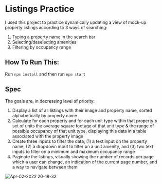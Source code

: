 # Listings Practice

I used this project to practice dynamically updating a view of mock-up property listings according to 3 ways of searching:

1. Typing a property name in the search bar
2. Selecting/deselecting amenities
3. Filtering by occupancy range

## How To Run This:

Run `npm install` and then run `npm start`

## Spec

The goals are, in decreasing level of priority:

1. Display a list of all listings with their image and property name, sorted alphabetically by property name
2. Calculate for each property and for each unit type within that property's set of units the average square footage of that unit type & the range of possible occupancy of that unit type, displaying this data in a table associated with the property image
3. Create three inputs to filter the data, (1) a text input on the property name, (2) a dropdown input to filter on a unit amenity, and (3) two text inputs to filter on a minimum and maximum occupancy range
4. Paginate the listings, visually showing the number of records per page which a user can change, an indication of the current page number, and a way to navigate between them

![Apr-02-2022 20-18-32](https://user-images.githubusercontent.com/38749469/161409829-a406de7d-7af8-4792-a507-a83a69b5433a.gif)
